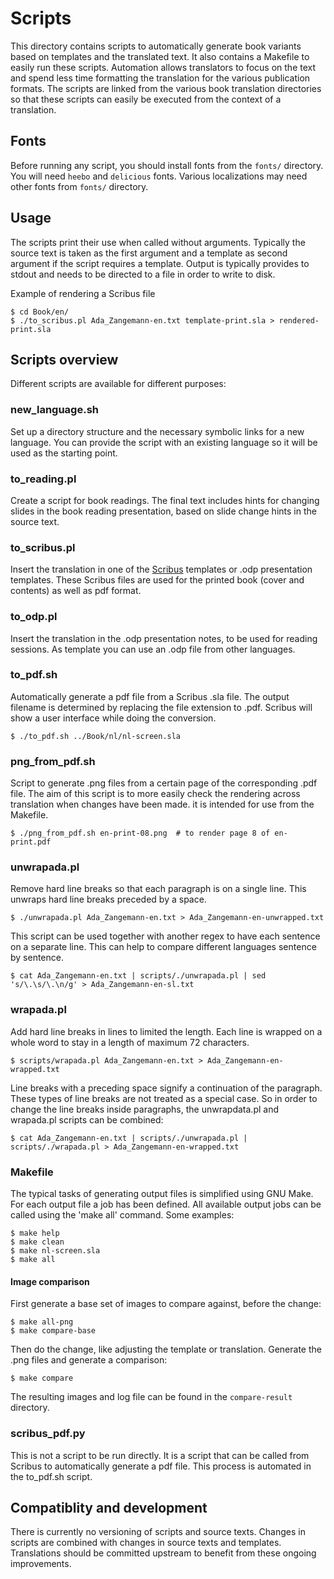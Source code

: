 <!--
SPDX-FileCopyrightText: 2024 Nico Rikken <nico.rikken@fsfe.org>
SPDX-FileCopyrightText: 2024 Miroslav Suchý <msuchy@redhat.com>

SPDX-License-Identifier: CC-BY-SA-4.0
-->

# Scripts

This directory contains scripts to automatically generate book variants based on
templates and the translated text. It also contains a Makefile to easily run
these scripts. Automation allows translators to focus on the text and spend
less time formatting the translation for the various publication formats. The
scripts are linked from the various book translation directories so that these
scripts can easily be executed from the context of a translation.

## Fonts

Before running any script, you should install fonts from the `fonts/` directory.
You will need `heebo` and `delicious` fonts. Various localizations may need
other fonts from `fonts/` directory.

## Usage

The scripts print their use when called without arguments. Typically the source
text is taken as the first argument and a template as second argument if the
script requires a template. Output is typically provides to stdout and needs to
be directed to a file in order to write to disk.

Example of rendering a Scribus file

```shell
$ cd Book/en/
$ ./to_scribus.pl Ada_Zangemann-en.txt template-print.sla > rendered-print.sla
```

## Scripts overview

Different scripts are available for different purposes:

### new_language.sh

Set up a directory structure and the necessary symbolic links for a new
language. You can provide the script with an existing language so it will be
used as the starting point.

### to_reading.pl

Create a script for book readings. The final text includes hints for changing
slides in the book reading presentation, based on slide change hints in the
source text.

### to_scribus.pl

Insert the translation in one of the [Scribus](https://www.scribus.net/)
templates or .odp presentation templates. These Scribus files are used for the
printed book (cover and contents) as well as pdf format.

### to_odp.pl

Insert the translation in the .odp presentation notes, to be used for
reading sessions. As template you can use an .odp file from other languages.

### to_pdf.sh

Automatically generate a pdf file from a Scribus .sla file. The output filename
is determined by replacing the file extension to .pdf. Scribus will show a user
interface while doing the conversion.

```shell
$ ./to_pdf.sh ../Book/nl/nl-screen.sla
```

### png_from_pdf.sh

Script to generate .png files from a certain page of the corresponding .pdf
file. The aim of this script is to more easily check the rendering across
translation when changes have been made. it is intended for use from the
Makefile.

```shell
$ ./png_from_pdf.sh en-print-08.png  # to render page 8 of en-print.pdf
```

### unwrapada.pl

Remove hard line breaks so that each paragraph is on a single line. This unwraps
hard line breaks preceded by a space.

```shell
$ ./unwrapada.pl Ada_Zangemann-en.txt > Ada_Zangemann-en-unwrapped.txt
```

This script can be used together with another regex to have each sentence on a
separate line. This can help to compare different languages sentence by
sentence.

```shell
$ cat Ada_Zangemann-en.txt | scripts/./unwrapada.pl | sed 's/\.\s/\.\n/g' > Ada_Zangemann-en-sl.txt
```

### wrapada.pl

Add hard line breaks in lines to limited the length. Each line is wrapped on a
whole word to stay in a length of maximum 72 characters.

```shell
$ scripts/wrapada.pl Ada_Zangemann-en.txt > Ada_Zangemann-en-wrapped.txt
```

Line breaks with a preceding space signify a continuation of the paragraph.
These types of line breaks are not treated as a special case. So in order to
change the line breaks inside paragraphs, the unwrapdata.pl and wrapada.pl
scripts can be combined:

```shell
$ cat Ada_Zangemann-en.txt | scripts/./unwrapada.pl | scripts/./wrapada.pl > Ada_Zangemann-en-wrapped.txt
```

### Makefile

The typical tasks of generating output files is simplified using GNU Make. For
each output file a job has been defined. All available output jobs can be
called using the 'make all' command. Some examples:

```shell
$ make help
$ make clean
$ make nl-screen.sla
$ make all
```

#### Image comparison

First generate a base set of images to compare against, before the change:

```shell
$ make all-png
$ make compare-base
```

Then do the change, like adjusting the template or translation. Generate the
.png files and generate a comparison:

```shell
$ make compare
```

The resulting images and log file can be found in the `compare-result` directory.

### scribus_pdf.py

This is not a script to be run directly. It is a script that can be called from
Scribus to automatically generate a pdf file. This process is automated in the
to_pdf.sh script.

## Compatiblity and development

There is currently no versioning of scripts and source texts. Changes in scripts
are combined with changes in source texts and templates. Translations should be
committed upstream to benefit from these ongoing improvements.
